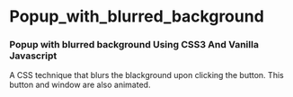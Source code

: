 # Popup_with_blurred_background
### Popup with blurred background Using CSS3 And Vanilla Javascript

A CSS technique that blurs the blackground upon clicking the button. This button and window are also animated.

